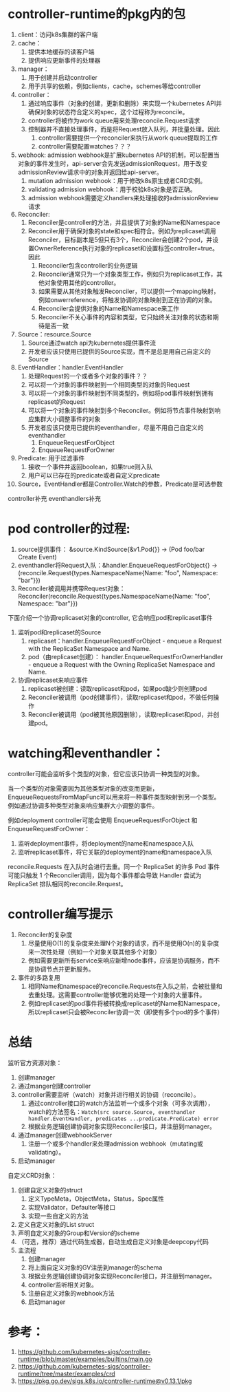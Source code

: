 # controller-runtime的pkg内的包


1. client：访问k8s集群的客户端
2. cache：
   1. 提供本地缓存的读客户端
   2. 提供响应更新事件的处理器
3. manager：
   1. 用于创建并启动controller
   2. 用于共享的依赖，例如clients，cache，schemes等给controller
4. controller：
   1. 通过响应事件（对象的创建，更新和删除）来实现一个kubernetes API并确保对象的状态符合定义的spec，这个过程称为reconcile。
   2. controller将被作为work queue用来处理reconcile.Request请求
   3. 控制器并不直接处理事件，而是将Request放入队列，并批量处理。因此
      1. controller需要提供一个reconciler来执行从work queue提取的工作
      2. controller需要配置watches？？？
5. webhook: admission webhook是扩展kubernetes API的机制，可以配置当对象的事件发生时，api-server会先发送admissionRequest，用于改变admissionReview请求中的对象并返回给api-server。
   1. mutation admission webhook：用于修改k8s原生或者CRD实例。
   2. validating admission webhook：用于校验k8s对象是否正确。
   3. admission webhook需要定义handlers来处理接收的admissionReview请求
6. Reconciler: 
   1. Reconciler是controller的方法，并且提供了对象的Name和Namespace
   2. Reconciler用于确保对象的state和spec相符合。例如为replicaset调用Reconciler，目标副本是5但只有3个，Reconciler会创建2个pod，并设置OwnerReference执行对象的replicaset和设置标签controller=true。因此
      1. Reconciler包含controller的业务逻辑
      2. Reconciler通常只为一个对象类型工作，例如只为replicaset工作，其他对象使用其他的controller。
      3. 如果需要从其他对象触发Reconciler，可以提供一个mapping映射，例如onwerreference，将触发协调的对象映射到正在协调的对象。
      4. Reconciler会提供对象的Name和Namespace来工作
      5. Reconciler不关心事件的内容和类型，它只始终关注对象的状态和期待是否一致
7. Source：resource.Source
   1. Source通过watch api为kubernetes提供事件流
   2. 开发者应该只使用已提供的Source实现，而不是总是用自己自定义的Source
8. EventHandler：handler.EventHandler
   1. 处理Request的一个或者多个对象的事件？？
   2. 可以将一个对象的事件映射到一个相同类型的对象的Request
   3. 可以将一个对象的事件映射到不同类型的，例如将pod事件映射到拥有replicaset的Request
   4. 可以将一个对象的事件映射到多个Reconciler。例如将节点事件映射到响应集群大小调整事件的对象
   5. 开发者应该只使用已提供的eventhandler，尽量不用自己自定义的eventhandler
      1. EnqueueRequestForObject
      2. EnqueueRequestForOwner
9. Predicate: 用于过滤事件
   1. 接收一个事件并返回boolean，如果true则入队
   2. 用户可以已存在的predicate或者自定义predicate
10. Source，EventHandler都是Controller.Watch的参数，Predicate是可选参数


controller补充
eventhandlers补充

# pod controller的过程:
1. source提供事件： &source.KindSource{&v1.Pod{}} -> (Pod foo/bar Create Event)
2. eventhandler将Request入队：&handler.EnqueueRequestForObject{} -> (reconcile.Request{types.NamespaceName{Name: "foo", Namespace: "bar"}})
3. Reconciler被调用并携带Request对象： Reconciler(reconcile.Request{types.NamespaceName{Name: "foo", Namespace: "bar"}})


下面介绍一个协调replicaset对象的controller, 它会响应pod和replicaset事件
1. 监听pod和replicaset的Source
   1. replicaset：handler.EnqueueRequestForObject - enqueue a Request with the ReplicaSet Namespace and Name.
   2. pod（由replicaset创建）： handler.EnqueueRequestForOwnerHandler - enqueue a Request with the Owning ReplicaSet Namespace and Name.
2. 协调replicaset来响应事件
   1. replicaset被创建：读取replicaset和pod，如果pod缺少则创建pod
   2. Reconciler被调用（pod创建事件），读取replicaset和pod，不做任何操作
   3. Reconciler被调用（pod被其他原因删除），读取replicaset和pod，并创建pod。


# watching和eventhandler：

controller可能会监听多个类型的对象，但它应该只协调一种类型的对象。

当一个类型的对象需要因为其他类型对象的改变而更新，EnqueueRequestsFromMapFunc可以用来将一种事件类型映射到另一个类型。
例如通过协调多种类型对象来响应集群大小调整的事件。


例如deployment controller可能会使用 EnqueueRequestForObject 和 EnqueueRequestForOwner：
1. 监听deployment事件，将deployment的name和namespace入队
2. 监听replicaset事件，将它关联的deployment的name和namespace入队

reconcile.Requests 在入队时会进行去重。同一个 ReplicaSet 的许多 Pod 事件可能只触发 1 个Reconciler调用，因为每个事件都会导致 Handler 尝试为 ReplicaSet 排队相同的reconcile.Request。
   
   
# controller编写提示

1. Reconciler的复杂度
   1. 尽量使用O(1)的复杂度来处理N个对象的请求，而不是使用O(n)的复杂度来一次性处理（例如一个对象关联其他多个对象）
   2. 例如需要更新所有service来响应新增node事件，应该是协调服务，而不是协调节点并更新服务。
2. 事件的多路复用
   1. 相同Name和namespace的reconcile.Requests在入队之前，会被批量和去重处理。这需要controller能够优雅的处理一个对象的大量事件。
   2. 例如replicaset的pod事件将被转换成replicaset的Name和Namespace，所以replicaset只会被Reconciler协调一次（即使有多个pod的多个事件）


# 总结

监听官方资源对象：
1. 创建manager
2. 通过manger创建controller 
3. controller需要监听（watch）对象并进行相关的协调（reconcile）。 
   1. 通过controller接口的watch方法监听一个或多个对象（可多次调用），watch的方法签名：`Watch(src source.Source, eventhandler handler.EventHandler, predicates ...predicate.Predicate) error`
   2. 根据业务逻辑创建协调对象实现Reconciler接口，并注册到manager。
4. 通过manager创建webhookServer
   1. 注册一个或多个handler来处理admission webhook（mutating或validating）。
5. 启动manager


自定义CRD对象：
1. 创建自定义对象的struct
   1. 定义TypeMeta，ObjectMeta，Status，Spec属性
   2. 实现Validator，Defaulter等接口
   3. 实现一些自定义的方法
2. 定义自定义对象的List struct
3. 声明自定义对象的Group和Version的scheme
4. （可选，推荐）通过代码生成器，自动生成自定义对象是deepcopy代码
5. 主流程
   1. 创建manager
   2. 将上面自定义对象的GV注册到manager的schema
   3. 根据业务逻辑创建协调对象实现Reconciler接口，并注册到manager。
   4. controller监听相关对象。
   5. 注册自定义对象的webhook方法
   6. 启动manager

# 参考：

1. https://github.com/kubernetes-sigs/controller-runtime/blob/master/examples/builtins/main.go
2. https://github.com/kubernetes-sigs/controller-runtime/tree/master/examples/crd
3. https://pkg.go.dev/sigs.k8s.io/controller-runtime@v0.13.1/pkg